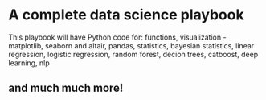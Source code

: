 # A complete data science playbook

This playbook will have Python code for:
functions, visualization - matplotlib, seaborn and altair, pandas, statistics, bayesian statistics, linear regression, logistic regression, random forest, decion trees, catboost, deep learning, nlp

## and much much more!
